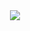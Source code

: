<div align="center">
<img src="https://media1.giphy.com/media/l4Ki2obCyAQS5WhFe/giphy.gif?cid=ecf05e47w7vy9qa59hzpl9hwdihyxflzcfijahdklckco99i&rid=giphy.gif&ct=g">
</div>
